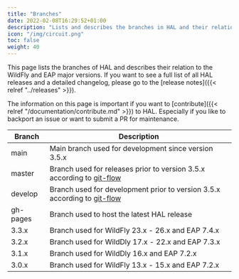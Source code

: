 ```yaml
---
title: "Branches"
date: 2022-02-08T16:29:52+01:00
description: "Lists and describes the branches in HAL and their relation to WildFly and EAP major versions."
icon: "/img/circuit.png"
toc: false
weight: 40
---
```

This page lists the branches of HAL and describes their relation to the WildFly and EAP major versions. If you want to see a full list of all HAL releases and a detailed changelog, please go to the [release notes]({{< relref "../releases" >}}). 

The information on this page is important if you want to [contribute]({{< relref "/documentation/contribute.md" >}}) to HAL. Especially if you like to backport an issue or want to submit a PR for maintenance. 

| Branch   | Description                                                                                                                          |
|----------|--------------------------------------------------------------------------------------------------------------------------------------|
| main     | Main branch used for development since version 3.5.x                                                                                 |
| master   | Branch used for releases prior to version 3.5.x according to [git-flow](https://nvie.com/posts/a-successful-git-branching-model/)    |
| develop  | Branch used for development prior to version 3.5.x according to [git-flow](https://nvie.com/posts/a-successful-git-branching-model/) |
| gh-pages | Branch used to host the latest HAL release                                                                                           |
| 3.3.x    | Branch used for WildFly 23.x - 26.x and EAP 7.4.x                                                                                    |
| 3.2.x    | Branch used for WildDly 17.x - 22.x and EAP 7.3.x                                                                                    |
| 3.1.x    | Branch used for WildDly 16.x and EAP 7.2.x                                                                                           |
| 3.0.x    | Branch used for WildFly 13.x - 15.x and EAP 7.2.x                                                                                    |
